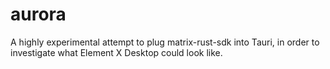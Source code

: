 # aurora

A highly experimental attempt to plug matrix-rust-sdk into Tauri, in order to
investigate what Element X Desktop could look like.
